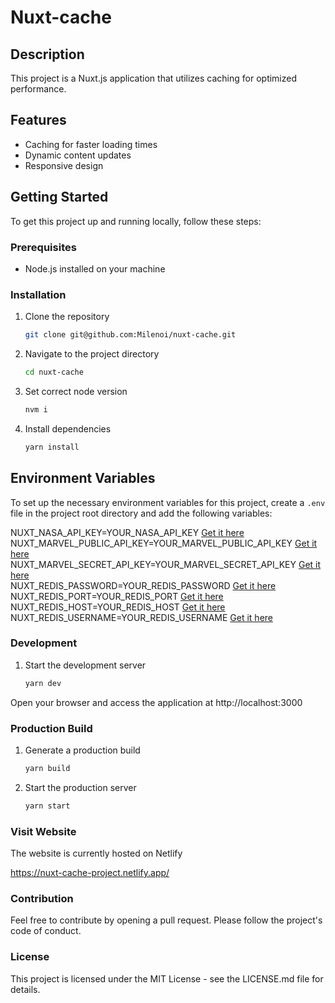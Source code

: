 # Nuxt-cache

## Description

This project is a Nuxt.js application that utilizes caching for optimized performance.

## Features

- Caching for faster loading times
- Dynamic content updates
- Responsive design

## Getting Started

To get this project up and running locally, follow these steps:

### Prerequisites

- Node.js installed on your machine

### Installation

1. Clone the repository

   ```bash
   git clone git@github.com:Milenoi/nuxt-cache.git

   ```

2. Navigate to the project directory

   ```bash
   cd nuxt-cache

   ```

3. Set correct node version

   ```bash
   nvm i

   ```

4. Install dependencies

   ```bash
   yarn install
   ```

## Environment Variables

To set up the necessary environment variables for this project, create a `.env` file in the project root directory and
add the following variables:

NUXT_NASA_API_KEY=YOUR_NASA_API_KEY [Get it here](https://developer.marvel.com/)<br>
NUXT_MARVEL_PUBLIC_API_KEY=YOUR_MARVEL_PUBLIC_API_KEY [Get it here](https://api.nasa.gov)<br>
NUXT_MARVEL_SECRET_API_KEY=YOUR_MARVEL_SECRET_API_KEY [Get it here](https://api.nasa.gov)<br>
NUXT_REDIS_PASSWORD=YOUR_REDIS_PASSWORD [Get it here](https://app.redislabs.com/)<br>
NUXT_REDIS_PORT=YOUR_REDIS_PORT [Get it here](https://app.redislabs.com/)<br>
NUXT_REDIS_HOST=YOUR_REDIS_HOST [Get it here](https://app.redislabs.com/)<br>
NUXT_REDIS_USERNAME=YOUR_REDIS_USERNAME [Get it here](https://app.redislabs.com/)

### Development

1. Start the development server

   ```bash
   yarn dev
   ```

Open your browser and access the application at http://localhost:3000

### Production Build

1. Generate a production build

   ```bash
   yarn build

   ```

2. Start the production server

   ```bash
   yarn start
   ```

### Visit Website

The website is currently hosted on Netlify

https://nuxt-cache-project.netlify.app/

### Contribution

Feel free to contribute by opening a pull request. Please follow the project's code of conduct.

### License

This project is licensed under the MIT License - see the LICENSE.md file for details.
